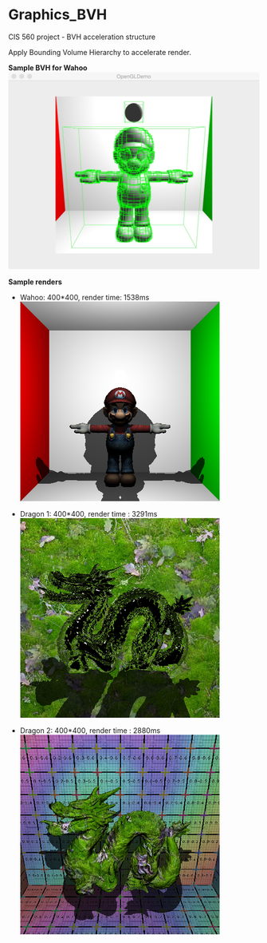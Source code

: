# Graphics_BVH
CIS 560 project - BVH acceleration structure 

Apply Bounding Volume Hierarchy to accelerate render.

**Sample BVH for Wahoo**
![wahoo](Renders/BVH_wahoo_level13.jpg)

**Sample renders**

* Wahoo: 400*400, render time: 1538ms
	 ![wahoo_render](Renders/wahoo_1sample_random_1538ms.bmp) 
	 
* Dragon 1: 400*400, render time : 3291ms
    ![dragon_1](Renders/dragon_material2_3291ms.bmp)
    
* Dragon 2: 400*400, render time : 2880ms
    ![dragon_1](Renders/dragon_texture_2808ms.bmp)

